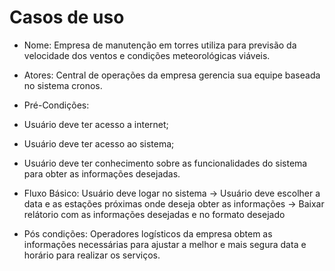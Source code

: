 # Casos de uso

- Nome: Empresa de manutenção em torres utiliza para previsão da velocidade dos ventos e condições meteorológicas viáveis.
- Atores: Central de operações da empresa gerencia sua equipe baseada no sistema cronos.
- Pré-Condições:
-   Usuário deve ter acesso a internet;
-   Usuário deve ter acesso ao sistema;
-   Usuário deve ter conhecimento sobre as funcionalidades do sistema para obter as informações desejadas.

- Fluxo Básico: Usuário deve logar no sistema -> Usuário deve escolher a data e as estações próximas onde deseja obter as informações -> Baixar relátorio com as informações desejadas e no formato desejado

- Pós condições: Operadores logísticos da empresa obtem as informações necessárias para ajustar a melhor e mais segura data e horário para realizar os serviços.
